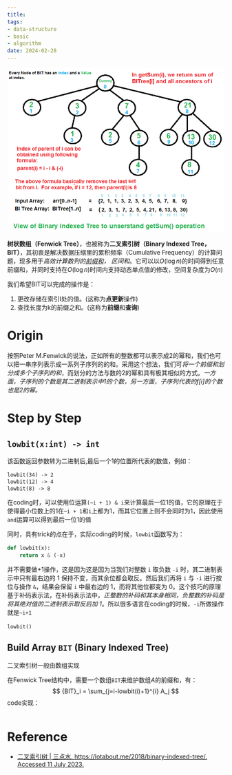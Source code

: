 ```yaml
---
title:
tags:
- data-structure
- basic
- algorithm
date: 2024-02-28
---
```


  
![](computer_sci/data_structure_and_algorithm/tree/attachments/Pasted%20image%2020230710160348.png)

**树状数组（Fenwick Tree）**，也被称为**二叉索引树（Binary Indexed Tree，BIT）**，其初衷是解决数据压缩里的累积频率（Cumulative Frequency）的计算问题，现多用于*高效计算数列的[前缀和](tmp_script/prefix_sum.md)， 区间和*。它可以以$O(\log{n})$的时间得到任意前缀和，并同时支持在$O(\log{n})$时间内支持动态单点值的修改，空间复杂度为$O(n)$

我们希望BIT可以完成的操作是：
1. 更改存储在索引I处的值。(这称为**点更新**操作)
2. 查找长度为k的前缀之和。(这称为**前缀**和**查询**)


# Origin

按照Peter M.Fenwick的说法，正如所有的整数都可以表示成2的幂和，我们也可以把一串序列表示成一系列子序列的的和。采用这个想法，我们可*将一个前缀和划分成多个子序列的和*，而划分的方法与数的2的幂和具有极其相似的方式。*一方面，子序列的个数是其二进制表示中1的个数，另一方面，子序列代表的f[i]的个数也是2的幂。*

# Step by Step


## `lowbit(x:int) -> int`

该函数返回参数转为二进制后,最后一个1的位置所代表的数值，例如：

```
lowbit(34) -> 2
lowbit(12) -> 4
lowbit(8) -> 8
```

在coding时，可以使用位运算`(~i + 1) & i`来计算最后一位1的值，它的原理在于使得最小位数上的1在`~i + 1`和`i`上都为1，而其它位置上则不会同时为1，因此使用`and`运算可以得到最后一位1的值

同时，具有trick的点在于，实际coding的时候，`lowbit`函数写为：

```python
def lowbit(x):
    return x & (-x)
```

并不需要做+1操作，这是因为这是因为当我们对整数 `i` 取负数 `-i` 时，其二进制表示中只有最右边的 1 保持不变，而其余位都会取反。然后我们再将 `i` 与 `-i` 进行按位与操作 `&`，结果会保留 `i` 中最右边的 1，而将其他位都变为 0。这个技巧的原理基于补码表示法，在补码表示法中，*正整数的补码和其本身相同，负整数的补码是将其绝对值的二进制表示取反后加 1*。所以很多语言在coding的时候，`-i`所做操作就是`~i+1`

`lowbit()` 

## Build Array `BIT` (**Binary Indexed Tree**)

二叉索引树一般由数组实现

在Fenwick Tree结构中，需要一个数组`BIT`来维护数组$A$的前缀和，有：
$$
{BIT}_i = \sum_{j=i-lowbit(i)+1}^{i} A_j
$$
code实现：

```python

```


# Reference

* [二叉索引树 | 三点水. https://lotabout.me/2018/binary-indexed-tree/. Accessed 11 July 2023.](https://lotabout.me/2018/binary-indexed-tree/)